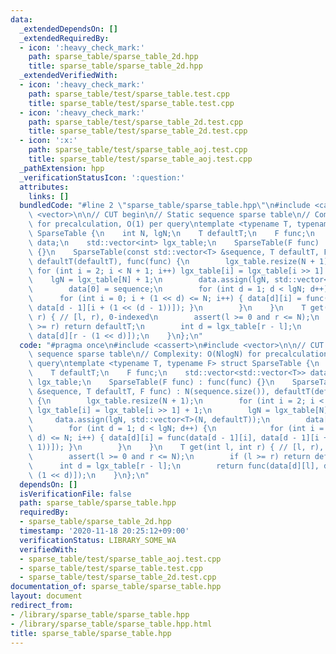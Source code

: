 ```yaml
---
data:
  _extendedDependsOn: []
  _extendedRequiredBy:
  - icon: ':heavy_check_mark:'
    path: sparse_table/sparse_table_2d.hpp
    title: sparse_table/sparse_table_2d.hpp
  _extendedVerifiedWith:
  - icon: ':heavy_check_mark:'
    path: sparse_table/test/sparse_table.test.cpp
    title: sparse_table/test/sparse_table.test.cpp
  - icon: ':heavy_check_mark:'
    path: sparse_table/test/sparse_table_2d.test.cpp
    title: sparse_table/test/sparse_table_2d.test.cpp
  - icon: ':x:'
    path: sparse_table/test/sparse_table_aoj.test.cpp
    title: sparse_table/test/sparse_table_aoj.test.cpp
  _pathExtension: hpp
  _verificationStatusIcon: ':question:'
  attributes:
    links: []
  bundledCode: "#line 2 \"sparse_table/sparse_table.hpp\"\n#include <cassert>\n#include\
    \ <vector>\n\n// CUT begin\n// Static sequence sparse table\n// Complexity: O(NlogN)\
    \ for precalculation, O(1) per query\ntemplate <typename T, typename F> struct\
    \ SparseTable {\n    int N, lgN;\n    T defaultT;\n    F func;\n    std::vector<std::vector<T>>\
    \ data;\n    std::vector<int> lgx_table;\n    SparseTable(F func) : func(func)\
    \ {}\n    SparseTable(const std::vector<T> &sequence, T defaultT, F func) : N(sequence.size()),\
    \ defaultT(defaultT), func(func) {\n        lgx_table.resize(N + 1);\n       \
    \ for (int i = 2; i < N + 1; i++) lgx_table[i] = lgx_table[i >> 1] + 1;\n    \
    \    lgN = lgx_table[N] + 1;\n        data.assign(lgN, std::vector<T>(N, defaultT));\n\
    \        data[0] = sequence;\n        for (int d = 1; d < lgN; d++) {\n      \
    \      for (int i = 0; i + (1 << d) <= N; i++) { data[d][i] = func(data[d - 1][i],\
    \ data[d - 1][i + (1 << (d - 1))]); }\n        }\n    }\n    T get(int l, int\
    \ r) { // [l, r), 0-indexed\n        assert(l >= 0 and r <= N);\n        if (l\
    \ >= r) return defaultT;\n        int d = lgx_table[r - l];\n        return func(data[d][l],\
    \ data[d][r - (1 << d)]);\n    }\n};\n"
  code: "#pragma once\n#include <cassert>\n#include <vector>\n\n// CUT begin\n// Static\
    \ sequence sparse table\n// Complexity: O(NlogN) for precalculation, O(1) per\
    \ query\ntemplate <typename T, typename F> struct SparseTable {\n    int N, lgN;\n\
    \    T defaultT;\n    F func;\n    std::vector<std::vector<T>> data;\n    std::vector<int>\
    \ lgx_table;\n    SparseTable(F func) : func(func) {}\n    SparseTable(const std::vector<T>\
    \ &sequence, T defaultT, F func) : N(sequence.size()), defaultT(defaultT), func(func)\
    \ {\n        lgx_table.resize(N + 1);\n        for (int i = 2; i < N + 1; i++)\
    \ lgx_table[i] = lgx_table[i >> 1] + 1;\n        lgN = lgx_table[N] + 1;\n   \
    \     data.assign(lgN, std::vector<T>(N, defaultT));\n        data[0] = sequence;\n\
    \        for (int d = 1; d < lgN; d++) {\n            for (int i = 0; i + (1 <<\
    \ d) <= N; i++) { data[d][i] = func(data[d - 1][i], data[d - 1][i + (1 << (d -\
    \ 1))]); }\n        }\n    }\n    T get(int l, int r) { // [l, r), 0-indexed\n\
    \        assert(l >= 0 and r <= N);\n        if (l >= r) return defaultT;\n  \
    \      int d = lgx_table[r - l];\n        return func(data[d][l], data[d][r -\
    \ (1 << d)]);\n    }\n};\n"
  dependsOn: []
  isVerificationFile: false
  path: sparse_table/sparse_table.hpp
  requiredBy:
  - sparse_table/sparse_table_2d.hpp
  timestamp: '2020-11-18 20:25:12+09:00'
  verificationStatus: LIBRARY_SOME_WA
  verifiedWith:
  - sparse_table/test/sparse_table_aoj.test.cpp
  - sparse_table/test/sparse_table.test.cpp
  - sparse_table/test/sparse_table_2d.test.cpp
documentation_of: sparse_table/sparse_table.hpp
layout: document
redirect_from:
- /library/sparse_table/sparse_table.hpp
- /library/sparse_table/sparse_table.hpp.html
title: sparse_table/sparse_table.hpp
---
```

